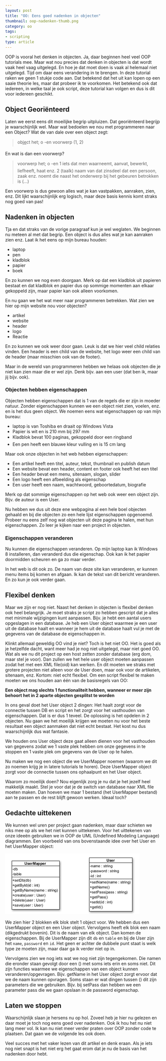 ```yaml
---
layout: post
title: "OO: Eens goed nadenken in objecten"
thumbnail: oop-nadenken-thumb.png
category: oo
tags:
- scripting
type: article
---
```

OOP is vooral het denken in objecten. Ja, daar beginnen heel veel OOP
tutorials mee. Maar wat nou precies dat denken in objecten is dat wordt vaak
heel vaag uitgelegd. En hoe je dat moet doen is vaak al helemaal niet
uitgelegd. Tijd om daar eens verandering in te brengen. In deze tutorial raken
we geen 1 stukje code aan. Dat betekend dat het uit kan lopen op een saaie
theorie les, maar dat probeer ik te voorkomen. Het betekend ook dat iedereen,
in welke taal je ook script, deze tutorial kan volgen en dus is dit voor
iedereen geschikt.

## Object Georiënteerd

Laten we eerst eens dit moeilijke begrip uitpluizen. Dat georiënteerd begrijp
je waarschijnlijk wel. Maar wat bedoelen we nou met programmeren naar een
Object? Wat de van dale over een object zegt:

 > obj<u>e</u>ct het; o -en voorwerp (1, 2)

En wat is dan een voorwerp?

 > voorwerp het; o -en 1 iets dat men waarneemt, aanvat, bewerkt, liefheeft,
 > haat enz. 2 (taalk) naam van dat zinsdeel dat een persoon, zaak enz. noemt
 > die naast het onderwerp bij het gebeuren betrokken is (...)

Een voorwerp is dus gewoon alles wat je kan vastpakken, aanraken, zien, enz.
Dit lijkt waarschijnlijk erg logisch, maar deze basis kennis komt straks nog
goed van pas!

## Nadenken in objecten

Tja en dat straks van de vorige paragraaf kun je wel weglaten. We beginnen nu
meteen al met dat begrip. Een object is dus alles wat je kan aanraken zien
enz. Laat ik het eens op mijn bureau houden:

 - laptop
 - pen
 - kladblok
 - papier
 - boek

En zo kunnen we nog even doorgaan. Merk op dat een kladblok uit papieren
bestaat en dat kladblok en papier dus op sommige momenten aan elkaar gekoppeld
zijn, maar papier kan ook alleen voorkomen.

En nu gaan we het wat meer naar programmeren betrekken. Wat zien we hier op
mijn website nou voor objecten?

 - artikel
 - website
 - header
 - logo
 - Reactie

En zo kunnen we ook weer door gaan. Leuk is dat we hier veel child relaties
vinden. Een header is een child van de website, het logo weer een child van de
header (maar misschien ook van de footer).

Maar in de wereld van programmeren hebben we helaas ook objecten die je niet
kan zien maar die er wel zijn. Denk bijv. aan een user (dat ben ik, maar jij
bijv. ook).

### Objecten hebben eigenschappen

Objecten hebben eigenschappen dat is 1 van de regels die er zijn in moeder
natuur. Zonder eigenschappen kunnen we een object niet zien, voelen, enz. en
is het dus geen object. We noemen eens wat eigenschappen op van mijn bureau:

 - laptop is van Toshiba en draait op Windows Vista
 - Papier is wit en is 210 mm bij 297 mm
 - Kladblok bevat 100 paginas, gekoppeld door een ringband
 - Een pen heeft een blauwe kleur vulling en is 15 cm lang

Maar ook onze objecten in het web hebben eigenschappen:

 - Een artikel heeft een titel, auteur, tekst, thumbnail en publish datum
 - Een website bevat een header, content en footer ook heeft het een titel
 - Een header bevat een menu, sitenaam, slogan, slider
 - Een logo heeft een afbeelding als eigenschap
 - Een user heeft een naam, wachtwoord, geboortedatum, biografie

Merk op dat sommige eigenschappen op het web ook weer een object zijn. Bijv.
de auteur is een User.

Nu hebben we dus uit deze ene webpagina al een hele boel objecten gehaald en
bij die objecten zo een hele lijst eigenschappen opgenoemd. Probeer nu eens
zelf nog wat objecten uit deze pagina te halen, met hun eigenschappen. Zo leer
je kijken naar een project in objecten.

### Eigenschappen veranderen

Nu kunnen die eigenschappen veranderen. Op mijn laptop kan ik Windows 8
installeren, dan veranderd dus die eigenschap. Ook kan ik het papier
doormidden scheuren en ga zo maar verder.

In het web is dit ook zo. De naam van deze site kan veranderen, er kunnen menu
items bij komen en afgaan. Ik kan de tekst van dit bericht veranderen. En zo
kun je ook verder gaan.

## Flexibel denken

Maar we zijn er nog niet. Naast het denken in objecten is flexibel denken ook
heel belangrijk. Je moet straks je script zo hebben gescript dat je alles met
minimale wijzigingen kunt aanpassen. Bijv. je hebt een aantal users opgeslagen
in een database. Je heb een User object waarmee je een user uit de database
haalt en wanneer je hem uit de database haalt vul je met de gegevens van de
database de eigenschappen in.

Klinkt allemaal geweldig OO vind je niet? Toch is het niet OO. Het is goed als
je hetzelfde dacht, want meer had je nog niet uitgelegd, maar niet goed OO.
Wat als we nu dit project op een host zetten zonder database (erg dom, maar
stel je voor). Dan zullen we het hele user object moeten aanpassen zodat het
met een XML file(oid) kan werken. En dit moeten we straks met grotere
projecten niet alleen voor de User doen, maar ook voor de artikelen, sitenaam,
enz. Kortom: niet echt flexibel. Om een script flexibel te maken moeten we ons
houden aan één van de basisregels van OO:

**Een object mag slechts 1 functionaliteit hebben, wanneer er meer zijn behoort
het in 2 aparte objecten gesplitst te worden**

In ons geval doet het User object 2 dingen: Het haalt zorgt voor de connectie
tussen DB en script en het zorgt voor het vasthouden van eigenschappen. Dat is
er dus 1 teveel. De oplossing is het opdelen in 2 objecten. Nu gaan we het
moeilijk krijgen we moeten nu voor het beste resultaat een object aanmaken dat
niet echt bestaat. Het kost nu dus waarschijnlijk dus wat fantasie.

We houden ons User object deze gaat alleen dienen voor het vasthouden van
gegevens zodat we 1 vaste plek hebben om onze gegevens in te stoppen en 1
vaste plek om gegevens van de User op te halen.

Nu maken we nog een object die we UserMapper noemen (waarom we dit zo noemen
krijg je in latere tutorials te horen). Deze UserMapper object zorgt voor de
connectie tussen ons ophaalpunt en het User object.

Waarom zo moeilijk doen? Nou eigenlijk zorg je nu dat je het jezelf heel
makkelijk maakt. Stel je voor dat je de switch van database naar XML file
moeten maken. Dan hoeven we maar 1 bestand (het UserMapper bestand) aan te
passen en de rest blijft gewoon werken. Ideaal toch?

## Gedachte uittekenen

We kunnen wel uren per project gaan nadenken, maar daar schieten we niks mee
op als we het niet kunnen uittekenen. Voor het uittekenen van onze ideeën
gebruiken we in OOP de UML (Undefined Modeling Language) diagrammen. Een
voorbeeld van ons bovenstaande idee over het User en het UserMapper object:

![Wees gerust, zo moeilijk is het niet wat hier staat.](/img/2012/05/oop-nadenken-uml-usermapper.png)

We zien hier 2 blokken elk blok stelt 1 object voor. We hebben dus een
UserMapper object en een User object. Vervolgens heeft elk blok een naam
(dikgedrukt bovenin). Dit is de naam van elk object. Dan komen de
eigenschappen. Bij de UserMapper zijn dit `db` en `table` en bij de User zijn
het `name`, `password` en `id`. Het geen er achter de dubbele punt staat is
welk type ze moeten zijn, maar daar ga ik verder niet op in.

Vervolgens zien we nog iets wat we nog niet zijn tegengekomen. Die namen die
eronder staan gevolgt door een () met soms iets erin en soms niet. Dit zijn
functies waarmee we eigenschappen van een object kunnen veranderen/opgevragen.
Bijv. getName in het User object zorgt ervoor dat we de naam kunnen opvragen.
Soms staan er wat dingen tussen () dit zijn parameters die we gebruiken. Bijv.
bij setPass dan hebben we een parameter pass die we gaan opslaan in de
password eigenschap.

## Laten we stoppen
Waarschijnlijk slaan je hersens nu op hol. Zoveel heb je hier nu gelezen en
daar moet je toch nog eens goed over nadenken. Ook ik hou het nu niet lang
meer vol. Ik kan nu niet meer verder praten over OOP zonder code te plaatsen.
Dat gaan we de volgende les ook doen.

Veel succes met het vaker lezen van dit artikel en denk eraan. Als je iets nog
niet snapt is het niet erg het gaat erom dat je nu de basis van het nadenken
door hebt.
